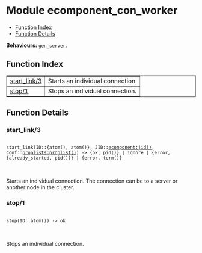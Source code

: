 

# Module ecomponent_con_worker #
* [Function Index](#index)
* [Function Details](#functions)

__Behaviours:__ [`gen_server`](gen_server.md).

<a name="index"></a>

## Function Index ##


<table width="100%" border="1" cellspacing="0" cellpadding="2" summary="function index"><tr><td valign="top"><a href="#start_link-3">start_link/3</a></td><td>Starts an individual connection.</td></tr><tr><td valign="top"><a href="#stop-1">stop/1</a></td><td>Stops an individual connection.</td></tr></table>


<a name="functions"></a>

## Function Details ##

<a name="start_link-3"></a>

### start_link/3 ###

<pre><code>
start_link(ID::{atom(), atom()}, JID::<a href="ecomponent.md#type-jid">ecomponent:jid()</a>, Conf::<a href="proplists.md#type-proplist">proplists:proplist()</a>) -&gt; {ok, pid()} | ignore | {error, {already_started, pid()}} | {error, term()}
</code></pre>
<br />

Starts an individual connection. The connection can be to a server or
another node in the cluster.

<a name="stop-1"></a>

### stop/1 ###

<pre><code>
stop(ID::atom()) -&gt; ok
</code></pre>
<br />

Stops an individual connection.

